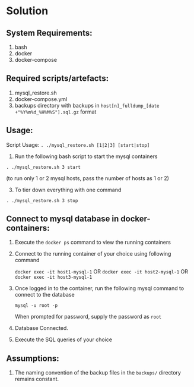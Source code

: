 # Solution

## System Requirements:

1. bash
2. docker
3. docker-compose

## Required scripts/artefacts:

1. mysql_restore.sh
2. docker-compose.yml
3. backups directory with backups in `host[n]_fulldump_[date +"%Y%m%d_%H%M%S"].sql.gz` format

## Usage:

Script Usage:  `. ./mysql_restore.sh [1|2|3] [start|stop]`

1. Run the following bash script to start the mysql containers
   
`. ./mysql_restore.sh 3 start`

(to run only 1 or 2 mysql hosts, pass the number of hosts as 1 or 2)

3. To tier down everything with one command

`. ./mysql_restore.sh 3 stop`

## Connect to mysql database in docker-containers:

1. Execute the `docker ps` command to view the running containers

2. Connect to the running container of your choice using following command

   `docker exec -it host1-mysql-1`  OR   `docker exec -it host2-mysql-1`   OR   `docker exec -it host3-mysql-1` 

3. Once logged in to the container, run the following mysql command to connect to the database

   `mysql -u root -p`

   When prompted for password, supply the password as `root`

4. Database Connected.

5. Execute the SQL queries of your choice

## Assumptions:

1. The naming convention of the backup files in the `backups/` directory remains constant.


